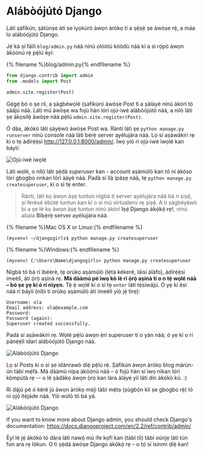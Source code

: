 # Alábòójútó Django

Láti ṣàfikún, ṣàtúnṣe àti ṣe ìyọkúrò àwọn àròkọ tí a ṣẹ̀ṣẹ̀ ṣe àwòṣe rẹ̀, a máa lo alábòójútó Django.

Jẹ́ ká ṣí fáìlì `blog/admin.py` náà nínú olóòtú kóòdù náà kí a sì rọ́pò àwọn àkóónú rẹ̀ pẹ̀lú èyí:

{% filename %}blog/admin.py{% endfilename %}

```python
from django.contrib import admin
from .models import Post

admin.site.register(Post)
```

Gẹ́gẹ́ bó o ṣe ríi, a ṣàgbéwọlé (ṣàfikún) àwòṣe Post tí a ṣàlàyé nínú àkòrí tó ṣáájú náà. Láti mú àwòṣe wa fojú hàn lórí ojú-ìwé alábòójútó náà, a nílò láti ṣe àkọsílẹ̀ àwòṣe náà pẹ̀lú `admin.site.register(Post)`.

Ó dáa, àkókò láti ṣàyẹ̀wò àwòṣe Post wa. Rántí láti ṣe `python manage.py runserver` nínú console náà láti bẹ̀rẹ̀ server ayélujára náà. Lọ sí aṣàwákiri rẹ kí o tẹ àdírẹ́ẹ̀sì http://127.0.0.1:8000/admin/. Ìwọ yíò rí ojú-ìwé ìwọlé kan báyìí:

![Ojú-ìwé ìwọlé](images/login_page2.png)

Láti wọlé, o nílò láti ṣẹ̀dá *superuser* kan - account aṣàmúlò kan tó ní àkóso lórí gbogbo nnkan lórí ààyè náà. Padà sí ìlà ìpàṣẹ náà, tẹ `python manage.py createsuperuser`, kí o sì tẹ enter.

> Rántí, láti kọ àwọn àṣẹ tuntun nígbà tí server ayélujára náà bá n ṣiṣẹ́, ṣí fèrèsé èbúté tuntun kan kí o sì mú virtualenv rẹ ṣiṣẹ́. A ti ṣàgbéyẹ̀wò bí a ṣe lè kọ àwọn àṣẹ tuntun nínú àkòrí **Iṣẹ́ Django àkọ́kọ́ rẹ!**, nínú abala **Bíbẹ̀rẹ̀ server ayélujára náà**.

{% filename %}Mac OS X or Linux:{% endfilename %}

    (myvenv) ~/djangogirls$ python manage.py createsuperuser
    

{% filename %}Windows:{% endfilename %}

    (myvenv) C:\Users\Name\djangogirls> python manage.py createsuperuser
    

Nígbà tó bá rí ìbéèrè, tẹ orúkọ aṣàmúlò (lẹ́tà kékeré, láìsí àlàfo), àdírẹ́ẹ̀sì ímeèlì, àti ọ̀rọ̀ aṣínà rẹ. **Má dààmú pé ìwọ kò lè rí ọ̀rọ̀ aṣínà tí o n tẹ̀ wọlé náà – bó ṣe yẹ kí ó rí nìyẹn.** Tẹ̀ ẹ́ wọlé kí o sì tẹ `enter` láti tẹ̀síwájú. Ó yẹ kí èsì náà rí báyìí (níbi tí orúkọ aṣàmúlò àti ímeèlì yíò jẹ́ tìrẹ):

    Username: ola
    Email address: ola@example.com
    Password:
    Password (again):
    Superuser created successfully.
    

Padà sí aṣàwákiri rẹ. Wọlé pẹ̀lú àwọn ẹ̀rí superuser tí o yàn náà; ó yẹ kí o rí pánẹ́ẹ̀lì ìdarí alábòójútó Django náà.

![Alábòójútó Django](images/django_admin3.png)

Lọ sí Posts kí o sì ṣe ìdánrawò díẹ̀ pẹ̀lú rẹ̀. Ṣàfikún àwọn àròkọ blog márùn-ún tàbí mẹ́fà. Má dààmú nípa àkóónú náà – ó fojú hàn sí ìwọ nìkan lórí kọ̀mpútà rẹ -- o lè ṣàdàkọ àwọn ọ̀rọ̀ kan lára àlàyé yìí láti dín àkókò kù. :)

Rí dájú pé ó kéré jù àwọn àròkọ méjì tàbí mẹ́ta (ṣùgbọ́n kìí ṣe gbogbo rẹ̀) ló ní ọjọ́ ìtẹ̀jáde náà. Yíò wúlò tó bá yá.

![Alábòójútó Django](images/edit_post3.png)

If you want to know more about Django admin, you should check Django's documentation: https://docs.djangoproject.com/en/2.2/ref/contrib/admin/

Èyí lè jẹ́ àkókò tó dára láti nawọ́ mú ife kọfí kan (tàbí tíì) tàbí oúnjẹ láti tún fún ara rẹ lókun. O ti ṣẹ̀dá àwòṣe Django àkọ́kọ́ rẹ – o tọ́ sí ìsinmi díẹ̀ kan!